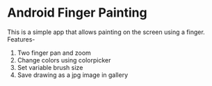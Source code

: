 # Android Finger Painting

This is a simple app that allows painting on the screen using a finger. 
Features-
1. Two finger pan and zoom
2. Change colors using colorpicker
3. Set variable brush size
4. Save drawing as a jpg image in gallery

